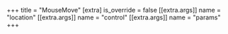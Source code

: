 +++
title = "MouseMove"
[extra]
is_override = false
[[extra.args]]
name = "location"
[[extra.args]]
name = "control"
[[extra.args]]
name = "params"
+++